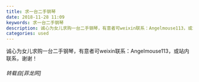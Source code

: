 ```yaml
---
title: 求一台二手钢琴
date: 2018-11-28 11:09
keywords: 求一台二手钢琴
description: 诚心为女儿求购一台二手钢琴，有意者可weixin联系：Angelmouse113，或站内联系，谢谢！
categories: used
---
```

<td class="t_f" id="postmessage_2368381">

诚心为女儿求购一台二手钢琴，有意者可weixin联系：Angelmouse113，或站内联系，谢谢！</td>
###### 转载自[菲龙网]